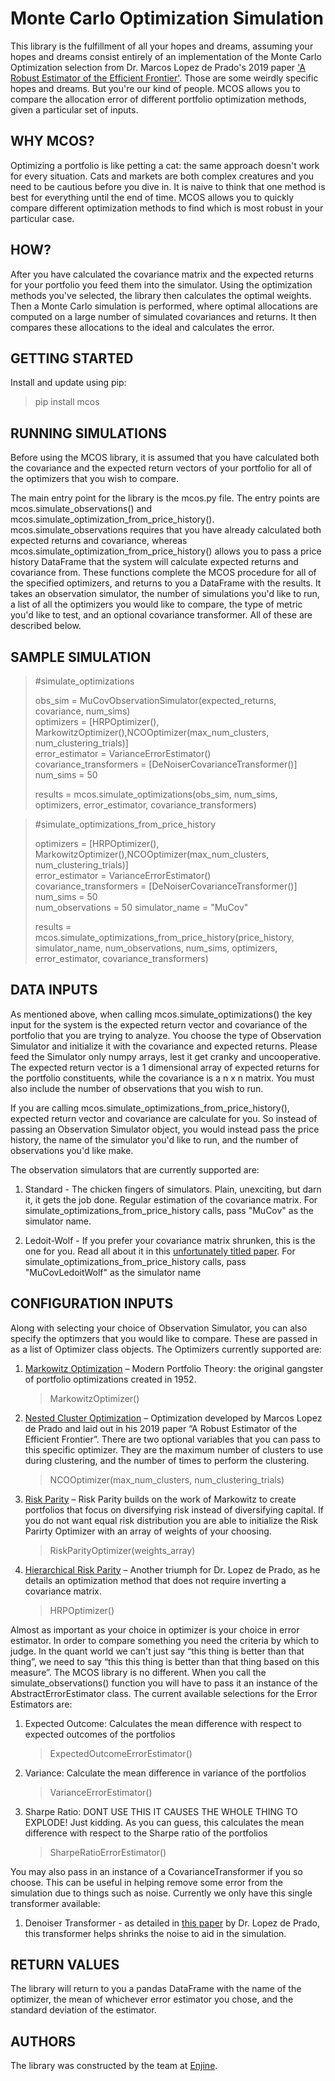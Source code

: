 # Monte Carlo Optimization Simulation

This library is the fulfillment of all your hopes and dreams, assuming your hopes and dreams consist entirely of an implementation of the Monte Carlo Optimization selection from Dr. Marcos Lopez de Prado's 2019 paper ['A Robust Estimator of the Efficient Frontier'](https://poseidon01.ssrn.com/delivery.php?ID=560120086072067000023119067087001005063062020029025039112121114081030090076000064068060031127103104029043093066122064093066123051020006028053100121067093122114073005020005127087082126007008124024106088066094097086072096024113073076127127015020000085&EXT=pdf). Those are some weirdly specific hopes and dreams. But you're our kind of people. MCOS allows you to compare the allocation error of different portfolio optimization methods, given a particular set of inputs. 


## WHY MCOS?

Optimizing a portfolio is like petting a cat: the same approach doesn't work for every situation. Cats and markets are both complex creatures and you need to be cautious before you dive in. It is naive to think that one method is best for everything until the end of time. MCOS allows you to quickly compare different optimization methods to find which is most robust in your particular case.

## HOW?

After you have calculated the covariance matrix and the expected returns for your portfolio you feed them into the simulator. Using the optimization methods you've selected, the library then calculates the optimal weights. Then a Monte Carlo simulation is performed, where optimal allocations are computed on a large number of simulated covariances and returns. It then compares these allocations to the ideal and calculates the error. 


## GETTING STARTED

Install and update using pip:
> pip install mcos

## RUNNING SIMULATIONS

Before using the MCOS library, it is assumed that you have calculated both the covariance and the expected return vectors of your portfolio for all of the optimizers that you wish to compare. 

The main entry point for the library is the mcos.py file. The entry points are mcos.simulate_observations() and mcos.simulate_optimization_from_price_history(). mcos.simulate_observations requires that you have already calculated both expected returns and covariance, whereas mcos.simulate_optimization_from_price_history() allows you to pass a price history DataFrame that the system will calculate expected returns and covariance from. These functions complete the MCOS procedure for all of the specified optimizers, and returns to you a DataFrame with the results. It takes an observation simulator, the number of simulations you'd like to run, a list of all the optimizers you would like to compare, the type of metric you'd like to test, and an optional covariance transformer. All of these are described below. 

## SAMPLE SIMULATION

> #simulate_optimizations
>
> obs_sim = MuCovObservationSimulator(expected_returns, covariance, num_sims)  
> optimizers = [HRPOptimizer(), MarkowitzOptimizer(),NCOOptimizer(max_num_clusters, num_clustering_trials)]   
> error_estimator = VarianceErrorEstimator()  
> covariance_transformers = [DeNoiserCovarianceTransformer()]  
> num_sims = 50  
>    
> results = mcos.simulate_optimizations(obs_sim, num_sims, optimizers, error_estimator, covariance_transformers)  


> #simulate_optimizations_from_price_history
>
> optimizers = [HRPOptimizer(), MarkowitzOptimizer(),NCOOptimizer(max_num_clusters, num_clustering_trials)]   
> error_estimator = VarianceErrorEstimator()  
> covariance_transformers = [DeNoiserCovarianceTransformer()]  
> num_sims = 50  
> num_observations = 50
> simulator_name = "MuCov"
>    
> results = mcos.simulate_optimizations_from_price_history(price_history, simulator_name, num_observations, num_sims, optimizers, error_estimator, covariance_transformers)  


## DATA INPUTS

As mentioned above, when calling mcos.simulate_optimizations() the key input for the system is the expected return vector and covariance of the portfolio that you are trying to analyze. You choose the type of Observation Simulator and initialize it with the covariance and expected returns. Please feed the Simulator only numpy arrays, lest it get cranky and uncooperative. The expected return vector is a 1 dimensional array of expected returns for the portfolio constituents, while the covariance is a n x n matrix. You must also include the number of observations that you wish to run.


If you are calling mcos.simulate_optimizations_from_price_history(), expected return vector and covariance are calculate for you. So instead of passing an Observation Simulator object, you would instead pass the price history, the name of the simulator you'd like to run, and the number of observations you'd like make. 

The observation simulators that are currently supported are:

1. Standard - The chicken fingers of simulators. Plain, unexciting, but darn it, it gets the job done. Regular estimation of the covariance matrix. For simulate_optimizations_from_price_history calls, pass "MuCov" as the simulator name. 

2. Ledoit-Wolf - If you prefer your covariance matrix shrunken, this is the one for you. Read all about it in this [unfortunately titled paper](http://www.ledoit.net/honey.pdf). For simulate_optimizations_from_price_history calls, pass "MuCovLedoitWolf" as the simulator name
  


## CONFIGURATION INPUTS

Along with selecting your choice of  Observation Simulator, you can also specify the optimzers that you would like to compare. These are passed in as a list of Optimizer class objects. The Optimizers currently supported are: 

1. [Markowitz Optimization](https://www.math.ust.hk/~maykwok/courses/ma362/07F/markowitz_JF.pdf) – Modern Portfolio Theory: the original gangster of portfolio optimizations created in 1952.

   > MarkowitzOptimizer()

2. [Nested Cluster Optimization](https://poseidon01.ssrn.com/delivery.php?ID=560120086072067000023119067087001005063062020029025039112121114081030090076000064068060031127103104029043093066122064093066123051020006028053100121067093122114073005020005127087082126007008124024106088066094097086072096024113073076127127015020000085&EXT=pdf) – Optimization developed by Marcos Lopez de Prado and laid out in his 2019 paper “A Robust Estimator of the Efficient Frontier”. There are two optional variables that you can pass to this specific optimizer. They are the maximum number of clusters to use during clustering, and the number of times to perform the clustering.  

   > NCOOptimizer(max_num_clusters, num_clustering_trials)

3. [Risk Parity](https://www.investopedia.com/terms/r/risk-parity.asp) – Risk Parity builds on the work of Markowitz to create portfolios that focus on diversifying risk instead of diversifying capital. If you do not want equal risk distribution you are able to initialize the Risk Parirty Optimizer with an array of weights of your choosing.

   >RiskParityOptimizer(weights_array)

4. [Hierarchical Risk Parity](http://620116007095114078106074071067113067035074090016037034077026115100120002078005085068098110016004116055039007017120016108004066098025029084039103017090030002008062017046068083006008123089028103069080108004112123027095076096004125124115092064072087/) – Another triumph for Dr. Lopez de Prado, as he details an optimization method that does not require inverting a covariance matrix. 

   > HRPOptimizer()

Almost as important as your choice in optimizer is your choice in error estimator. In order to compare something you need the criteria by which to judge. In the quant world we can't just say “this thing is better than that thing”, we need to say “this this thing is better than that thing based on this measure”. The MCOS library is no different. When you call the simulate_observations() function you will have to pass it an instance of the AbstractErrorEstimator class. The current available selections for the Error Estimators are:

1. Expected Outcome: Calculates the mean difference with respect to expected outcomes of the portfolios
    > ExpectedOutcomeErrorEstimator()
2. Variance: Calculate the mean difference in variance of the portfolios
    > VarianceErrorEstimator()
3. Sharpe Ratio: DONT USE THIS IT CAUSES THE WHOLE THING TO EXPLODE! Just kidding. As you can guess, this calculates the mean difference with respect to the Sharpe ratio of the portfolios
    > SharpeRatioErrorEstimator()

You may also pass in an instance of a CovarianceTransformer if you so choose. This can be useful in helping remove some error from the simulation due to things such as noise. Currently we only have this single transformer available:  

1. Denoiser Transformer - as detailed in [this paper](https://poseidon01.ssrn.com/delivery.php?ID=489024064102117109091077096101101064027075072041043035077073019004118011104120069072123098043034107058119101127077107089081076059012026078015006095118070112111086032085044067091079116085069123114124013083086031102022097077123007004068111066094003118&EXT=pdf) by Dr. Lopez de Prado, this transformer helps shrinks the noise to aid in the simulation. 

## RETURN VALUES

The library will return to you a pandas DataFrame with the name of the optimizer, the mean of whichever error estimator you chose, and the standard deviation of the estimator. 

## AUTHORS

The library was constructed by the team at [Enjine](http://www.enjine.com).
